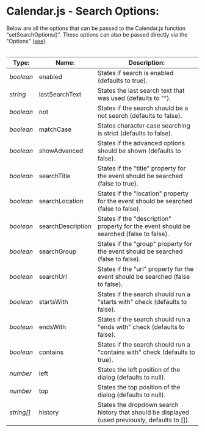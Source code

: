 # Calendar.js - Search Options:

Below are all the options that can be passed to the Calendar.js function "setSearchOptions()".  These options can also be passed directly via the "Options" ([see](OPTIONS.md)).
<br>
<br>

| Type: | Name: | Description: |
| --- | --- | --- |
| *boolean* | enabled | States if search is enabled (defaults to true). |
| *string* | lastSearchText | States the last search text that was used (defaults to ""). |
| *boolean* | not | States if the search should be a not search (defaults to false). |
| *boolean* | matchCase | States character case searching is strict (defaults to false). |
| *boolean* | showAdvanced | States if the advanced options should be shown (defaults to false). |
| *boolean* | searchTitle | States if the "title" property for the event should be searched (false to true). |
| *boolean* | searchLocation | States if the "location" property for the event should be searched (false to false). |
| *boolean* | searchDescription | States if the "description" property for the event should be searched (false to false). |
| *boolean* | searchGroup | States if the "group" property for the event should be searched (false to false). |
| *boolean* | searchUrl | States if the "url" property for the event should be searched (false to false). |
| *boolean* | startsWith | States if the search should run a "starts with" check (defaults to false). |
| *boolean* | endsWith | States if the search should run a "ends with" check (defaults to false). |
| *boolean* | contains | States if the search should run a "contains with" check (defaults to true). |
| *number* | left | States the left position of the dialog (defaults to null). |
| *number* | top | States the top position of the dialog (defaults to null). |
| *string[]* | history | States the dropdown search history that should be displayed (used previously, defaults to []). |